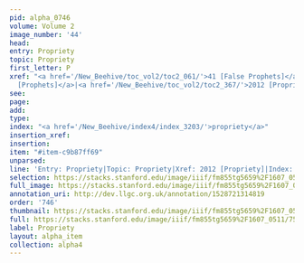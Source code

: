 ```yaml
---
pid: alpha_0746
volume: Volume 2
image_number: '44'
head: 
entry: Propriety
topic: Propriety
first_letter: P
xref: "<a href='/New_Beehive/toc_vol2/toc2_061/'>41 [False Prophets]</a>|<a href='/New_Beehive/toc_vol2/toc2_185/'>1000
  [Prophets]</a>|<a href='/New_Beehive/toc_vol2/toc2_367/'>2012 [Propriety]</a>"
see: 
page: 
add: 
type: 
index: "<a href='/New_Beehive/index4/index_3203/'>propriety</a>"
insertion_xref: 
insertion: 
item: "#item-c9b87ff69"
unparsed: 
line: 'Entry: Propriety|Topic: Propriety|Xref: 2012 [Propriety]|Index: propriety|#item-c9b87ff69'
selection: https://stacks.stanford.edu/image/iiif/fm855tg5659%2F1607_0511/759,1791,3027,475/full/0/default.jpg
full_image: https://stacks.stanford.edu/image/iiif/fm855tg5659%2F1607_0511/full/full/0/default.jpg
annotation_uri: http://dev.llgc.org.uk/annotation/1528721314819
order: '746'
thumbnail: https://stacks.stanford.edu/image/iiif/fm855tg5659%2F1607_0511/759,1791,600,180/250,/0/default.jpg
full: https://stacks.stanford.edu/image/iiif/fm855tg5659%2F1607_0511/759,1791,3027,475/full/0/default.jpg
label: Propriety
layout: alpha_item
collection: alpha4
---
```

